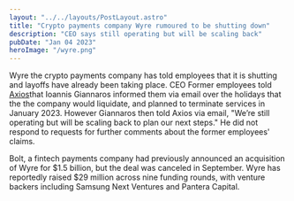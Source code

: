 ```yaml
---
layout: "../../layouts/PostLayout.astro"
title: "Crypto payments company Wyre rumoured to be shutting down"
description: "CEO says still operating but will be scaling back"
pubDate: "Jan 04 2023"
heroImage: "/wyre.png"
---
```


Wyre the crypto payments company has told employees that it is shutting and layoffs have already been taking place.
CEO Former employees told [Axios](https://www.axios.com/2023/01/03/wyre-shutdown-crypto-winter)that Ioannis Giannaros informed them via email over the holidays that the the company would liquidate, and planned to terminate services in January 2023.
However Giannaros then told Axios via email, "We’re still operating but will be scaling back to plan our next steps." He did not respond to requests for further comments about the former employees' claims. 

Bolt, a fintech payments company had previously announced an acquisition of Wyre for $1.5 billion, but the deal was canceled in September.
Wyre has reportedly raised $29 million across nine funding rounds, with venture backers including Samsung Next Ventures and Pantera Capital.
